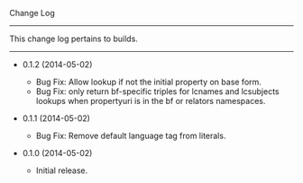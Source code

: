 Change Log

----------------

This change log pertains to builds.

----------------

* 0.1.2 (2014-05-02)
  * Bug Fix: Allow lookup if not the initial property on base form.
  * Bug Fix: only return bf-specific triples for lcnames and lcsubjects lookups
    when propertyuri is in the bf or relators namespaces.

* 0.1.1 (2014-05-02)
  * Bug Fix: Remove default language tag from literals.

* 0.1.0 (2014-05-02)
  * Initial release.

